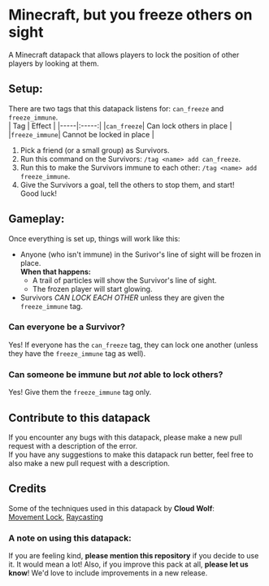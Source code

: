 
# Minecraft, but you freeze others on sight
A Minecraft datapack that allows players to lock the position of other players by looking at them.

## Setup:
There are two tags that this datapack listens for: `can_freeze` and `freeze_immune`.<br/>
| Tag | Effect |
|-----|:-----:|
|`can_freeze`| Can lock others in place |
|`freeze_immune`| Cannot be locked in place |

1. Pick a friend (or a small group) as Survivors. <br/>
2. Run this command on the Survivors: `/tag <name> add can_freeze`. <br/>
3. Run this to make the Survivors immune to each other: `/tag <name> add freeze_immune`. <br/>
4. Give the Survivors a goal, tell the others to stop them, and start! <br/>
Good luck!

## Gameplay:
Once everything is set up, things will work like this:

* Anyone (who isn't immune) in the Surivor's line of sight will be frozen in place. </br> **When that happens:**
  * A trail of particles will show the Survivor's line of sight.
  * The frozen player will start glowing.
* Survivors *CAN LOCK EACH OTHER* unless they are given the `freeze_immune` tag.

### Can everyone be a Survivor?
Yes! If everyone has the `can_freeze` tag, they can lock one another (unless they have the `freeze_immune` tag as well).
### Can someone be immune but *not* able to lock others?
Yes! Give them the `freeze_immune` tag only.

## Contribute to this datapack
If you encounter any bugs with this datapack, please make a new pull request with a description of the error. <br/>
If you have any suggestions to make this datapack run better, feel free to also make a new pull request with a description.

## Credits
Some of the techniques used in this datapack by **Cloud Wolf**:<br/>
[Movement Lock](https://www.youtube.com/watch?v=auwn5xe1BgU), [Raycasting](https://www.youtube.com/watch?v=fGlJpli5cYc)<br/>

### A note on using this datapack:
If you are feeling kind, **please mention this repository** if you decide to use it. It would mean a lot!
Also, if you improve this pack at all, **please let us know**! We'd love to include improvements in a new release.
